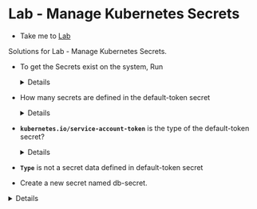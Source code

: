# Lab - Manage Kubernetes Secrets

  - Take me to [Lab](https://kodekloud.com/topic/lab-manage-kubernetes-secrets/)

Solutions for Lab - Manage Kubernetes Secrets.

- To get the Secrets exist on the system, Run
  <details>
  ```
  Run
  $ kubectl get secrets
  Answer:
  1
  ```
  </details>

- How many secrets are defined in the default-token secret
  <details>
  ```
  Get the name of the secret by running
  $ kubectl get secrets
  Then look at the data field using
  $ kubectl describe secrets default-token-sphlt
  Answer:
  3
  There are three secrets - ca.crt, namespace and token.
  ```
  </details>
- **`kubernetes.io/service-account-token`** is the type of the default-token secret?
  <details>
  ```
  Look at the Type field using

  $ kubectl describe secrets default-token-sphlt  
  ```
  </details>
- **`Type`** is not a secret data defined in default-token secret


-  Create a new secret named db-secret.
  <details>
  ```

  Run
  $ kubectl create secret generic db-secret --from-literal=DB_Host=sql01 --from-literal=DB_User=root --from-literal=DB_Password=password123
  ```
  </details>
-  Configure webapp-pod to load environment variables from the newly created secret.
  <details>
    ```

    Run
    $ kubectl delete pod webapp-pod

    $ vi pod.yaml

        apiVersion: v1
        kind: Pod
        metadata:
          labels:
            name: webapp-pod
          name: webapp-pod
          namespace: default
        spec:
          containers:
          - image: kodekloud/simple-webapp-mysql
            imagePullPolicy: Always
            name: webapp
            envFrom:
            - secretRef:
                name: db-secret
          $ kubectl apply -f pod.yaml
          ```
      </details>
